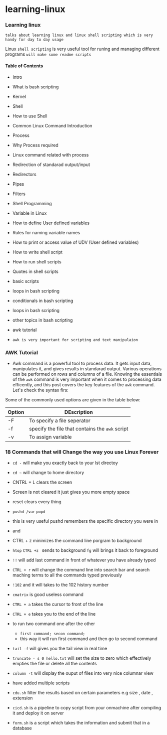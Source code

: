 # learning-linux
### Learning linux
`talks about learning linux and linux shell scripting which is very handy for day to day usage`



Linux `shell scripting` is very useful tool for runing and managing different programs
`will make some readme scripts`

#### Table of Contents
- Intro
 - What is bash scripting
 - Kernel
 - Shell
 - How to use Shell
 - Common Linux Command Introduction
- Process
 - Why Process required
 - Linux command related with process
- Redirection of standarad output/input
 - Redirectors
 - Pipes
 - Filters
- Shell Programming
 - Variable in Linux
 - How to define User defined variables
 - Rules for naming variable names
 - How to print or access value of UDV (User defined variables)
 - How to write shell script
 - How to run shell scripts
 - Quotes in shell scripts


- basic scripts
- loops in bash scripting
- conditionals in bash scripting
- loops in bash scripting
- other topics in bash scripting
- awk tutorial
- `awk is very important for scripting and text manipulaion`
### AWK Tutorial

- Awk command is a powerful tool to process data. It gets input data, manipulates it,  and gives results in standarad output. Various operations can be performed on rows and columns of a file.
Knowing the essentials of the `awk` command is very important when it comes to processing data efficently, and this post covers the key features of the `awk` command. Let's check the syntax firs:

Some of the commonly used options are given in the table below:


| **Option** | **DEscription** |
| ---- | --- |
| -F | To specify a file seperator |
| -f | specify the file that contains the `awk` script |
| -v | To assign variable |



### 18 Commands that will Change the way you use Linux Forever

- `cd -` will make you exactly back to your lst directoy
- `cd ~` will change to home directory

- CNTRL + L clears the screen
 - Screen is not cleared it just gives you more empty space
 
- reset clears every thing
- `pushd /var`    `popd`
 - this is very useful pushd remembers the specific directory you were in
 - and 
 
 
 
 
 
 - CTRL + z minimizes the command line porgram to background
 
 - `htop` `CTRL +z ` sends to background `fg` will brings it back to foreground
 - `!!` will add last command in front of whatever you have already typed
 - `CTRL + r` will change the command line into search bar and search maching terms to all the commands typed previously
 - `!102` and it will takes to the 102 history number
 - `cmatrix` is good useless command
 - `CTRL + a` takes the cursor to front of the line
 - `CTRL + e` takes you to the end of the line
 - to run two command one after the other
 	- `first command; secon command;`
 	- this way it will run first command and then go to second command
 - `tail -f` 	will gives you the tail view in real time
 - `truncate - s 0 hello.txt` will set the size to zero which effectively empties the file or delete all the contents
 - `column -t` will display the ouput of files into very nice columnar view
 
 	
 	
 	
 
 
- have added multiple scripts
- `cdu.sh` filter the results based on certain parameters e.g size , date , extension
- `cicd.sh` is a pipeline to copy script from your onmachine after compiling it and deploy it on server
- `form.sh` is a script which takes the information and submit that in a database  
 
 
 
 
 
 
 
 
 

 




































